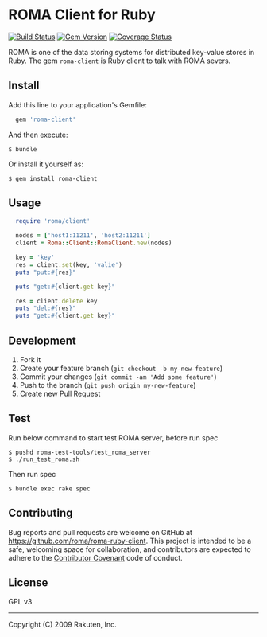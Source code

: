 # ROMA Client for Ruby

[![Build Status](https://travis-ci.org/roma/roma-ruby-client.svg?branch=master)](https://travis-ci.org/roma/roma-ruby-client)
[![Gem Version](https://badge.fury.io/rb/roma-client.svg)](https://badge.fury.io/rb/roma-client)
[![Coverage Status](https://coveralls.io/repos/github/roma/roma-ruby-client/badge.svg?branch=master)](https://coveralls.io/github/roma/roma-ruby-client?branch=master)

ROMA is one of the data storing systems for distributed key-value stores in Ruby.
The gem `roma-client` is Ruby client to talk with ROMA severs.


## Install

Add this line to your application's Gemfile:

```ruby
  gem 'roma-client'
```

And then execute:

    $ bundle

Or install it yourself as:

    $ gem install roma-client


## Usage

```ruby
  require 'roma/client'

  nodes = ['host1:11211', 'host2:11211']
  client = Roma::Client::RomaClient.new(nodes)

  key = 'key'
  res = client.set(key, 'valie')
  puts "put:#{res}"

  puts "get:#{client.get key}"

  res = client.delete key
  puts "del:#{res}"
  puts "get:#{client.get key}"
```

## Development

  1. Fork it
  2. Create your feature branch (`git checkout -b my-new-feature`)
  3. Commit your changes (`git commit -am 'Add some feature'`)
  4. Push to the branch (`git push origin my-new-feature`)
  5. Create new Pull Request


## Test

Run below command to start test ROMA server, before run spec

    $ pushd roma-test-tools/test_roma_server
    $ ./run_test_roma.sh

Then run spec

    $ bundle exec rake spec

## Contributing

Bug reports and pull requests are welcome on GitHub at https://github.com/roma/roma-ruby-client. This project is intended to be a safe, welcoming space for collaboration, and contributors are expected to adhere to the [Contributor Covenant](contributor-covenant.org) code of conduct.


## License

GPL v3

---
Copyright (C) 2009 Rakuten, Inc. 
